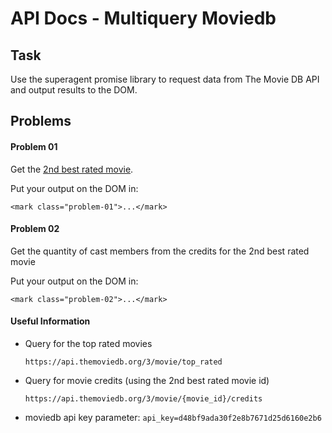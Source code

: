 # API Docs - Multiquery Moviedb

## Task

Use the superagent promise library to request data from The Movie DB API and output results to the DOM.

## Problems

#### Problem 01
Get the <u>2nd best rated movie</u>.

Put your output on the DOM in:

`<mark class="problem-01">...</mark>`

#### Problem 02
Get the quantity of cast members from the credits for the 2nd best rated movie

Put your output on the DOM in:

`<mark class="problem-02">...</mark>`

#### Useful Information

- Query for the top rated movies

  `https://api.themoviedb.org/3/movie/top_rated`

- Query for movie credits (using the 2nd best rated movie id)

  `https://api.themoviedb.org/3/movie/{movie_id}/credits`

- moviedb api key parameter: `api_key=d48bf9ada30f2e8b7671d25d6160e2b6`
